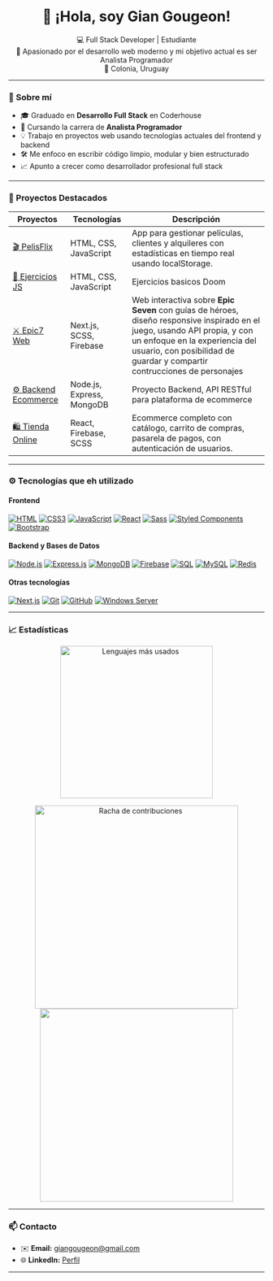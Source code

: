 <h1 align="center">👋 ¡Hola, soy Gian Gougeon!</h1>

<p align="center">
  💻 Full Stack Developer | Estudiante <br>
  🎯 Apasionado por el desarrollo web moderno y mi objetivo actual es ser Analista Programador <br>
  📍 Colonia, Uruguay
</p>

---

### 🚀 Sobre mí

-   🎓 Graduado en **Desarrollo Full Stack** en Coderhouse
-   🧠 Cursando la carrera de **Analista Programador**
-   💡 Trabajo en proyectos web usando tecnologías actuales del frontend y backend
-   🛠️ Me enfoco en escribir código limpio, modular y bien estructurado
-   📈 Apunto a crecer como desarrollador profesional full stack

---

### 💼 Proyectos Destacados

| Proyectos                                                                | Tecnologías               | Descripción                                                                                                                                                                                                                              |
| ------------------------------------------------------------------------ | ------------------------- | ---------------------------------------------------------------------------------------------------------------------------------------------------------------------------------------------------------------------------------------- |
| [🎬 PelisFlix](https://github.com/GianGougeon/ObligatorioProgramacion1)  | HTML, CSS, JavaScript     | App para gestionar películas, clientes y alquileres con estadísticas en tiempo real usando localStorage.                                                                                                                                 |
| [📝 Ejercicios JS](https://github.com/GianGougeon/CTC-Rosario-ejericios) | HTML, CSS, JavaScript     | Ejercicios basicos Doom                                                                                                                                                                                                                  |
| [⚔️ Epic7 Web](https://github.com/GianGougeon/Epic7-Web)                 | Next.js, SCSS, Firebase   | Web interactiva sobre **Epic Seven** con guías de héroes, diseño responsive inspirado en el juego, usando API propia, y con un enfoque en la experiencia del usuario, con posibilidad de guardar y compartir contrucciones de personajes |
| [⚙️ Backend Ecommerce](https://github.com/GianGougeon/Backend)           | Node.js, Express, MongoDB | Proyecto Backend, API RESTful para plataforma de ecommerce                                                                                                                                                                               |
| [🛍️ Tienda Online](https://github.com/GianGougeon/Proyecto-ReactJS)      | React, Firebase, SCSS     | Ecommerce completo con catálogo, carrito de compras, pasarela de pagos, con autenticación de usuarios.                                                                                                                                   |

---

### ⚙️ Tecnologías que eh utilizado

#### **Frontend**

[![HTML](https://img.shields.io/badge/HTML-E34F26?style=for-the-badge&logo=html5&logoColor=white)](https://developer.mozilla.org/en-US/docs/Web/HTML)
[![CSS3](https://img.shields.io/badge/CSS3-1572B6?style=for-the-badge&logo=css3&logoColor=white)](https://developer.mozilla.org/en-US/docs/Web/CSS)
[![JavaScript](https://img.shields.io/badge/JavaScript-F7DF1E?style=for-the-badge&logo=javascript&logoColor=black)](https://developer.mozilla.org/en-US/docs/Web/JavaScript)
[![React](https://img.shields.io/badge/React-20232A?style=for-the-badge&logo=react&logoColor=61DAFB)](https://reactjs.org/)
[![Sass](https://img.shields.io/badge/Sass-CC6699?style=for-the-badge&logo=sass&logoColor=white)](https://sass-lang.com/)
[![Styled Components](https://img.shields.io/badge/Styled--Components-db7093?style=for-the-badge&logo=styled-components&logoColor=white)](https://styled-components.com/)
[![Bootstrap](https://img.shields.io/badge/Bootstrap-563D7C?style=for-the-badge&logo=bootstrap&logoColor=white)](https://getbootstrap.com/)

#### **Backend y Bases de Datos**

[![Node.js](https://img.shields.io/badge/Node.js-339933?style=for-the-badge&logo=nodedotjs&logoColor=white)](https://nodejs.org/)
[![Express.js](https://img.shields.io/badge/Express.js-000000?style=for-the-badge&logo=express&logoColor=white)](https://expressjs.com/)
[![MongoDB](https://img.shields.io/badge/MongoDB-4DB33D?style=for-the-badge&logo=mongodb&logoColor=white)](https://www.mongodb.com/)
[![Firebase](https://img.shields.io/badge/Firebase-FFCA28?style=for-the-badge&logo=firebase&logoColor=black)](https://firebase.google.com/)
[![SQL](https://img.shields.io/badge/SQL-4479A1?style=for-the-badge&logo=sql&logoColor=white)](https://en.wikipedia.org/wiki/SQL)
[![MySQL](https://img.shields.io/badge/MySQL-4479A1?style=for-the-badge&logo=mysql&logoColor=white)](https://www.mysql.com/)
[![Redis](https://img.shields.io/badge/Redis-DC382D?style=for-the-badge&logo=redis&logoColor=white)](https://redis.io/)

#### **Otras tecnologías**

[![Next.js](https://img.shields.io/badge/Next.js-000000?style=for-the-badge&logo=nextdotjs&logoColor=white)](https://nextjs.org/)
[![Git](https://img.shields.io/badge/Git-F05032?style=for-the-badge&logo=git&logoColor=white)](https://git-scm.com/)
[![GitHub](https://img.shields.io/badge/GitHub-181717?style=for-the-badge&logo=github&logoColor=white)](https://github.com/)
[![Windows Server](https://img.shields.io/badge/Windows_Server-0078D6?style=for-the-badge&logo=windows&logoColor=white)](https://www.microsoft.com/windows-server)

---

### 📈 Estadísticas

<p align="center"> <img src="https://github-readme-stats.vercel.app/api/top-langs/?username=GianGougeon&layout=compact&theme=dark&hide_border=true&langs_count=6" alt="Lenguajes más usados" width="300"/>
<p align="center"> <img src="https://github-readme-streak-stats.herokuapp.com/?user=GianGougeon&theme=dark&hide_border=true" alt="Racha de contribuciones" width="400"/>
<img src="https://github-readme-stats.vercel.app/api?username=giangougeon&show_icons=true&theme=radical" width="380"></p>

---

### 📫 Contacto

-   ✉️ **Email:** giangougeon@gmail.com
-   🌐 **LinkedIn:** [Perfil](https://www.linkedin.com/in/gian-gougeon/)
<!-- -   📁 **Portfolio Web:** _(opcional, podés armarlo con Next.js + Vercel o GitHub Pages)_ -->

---
